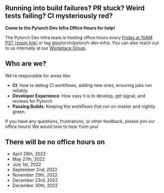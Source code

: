 ## Running into build failures? PR stuck? Weird tests failing? CI mysteriously red?

**Come to the Pytorch Dev Infra Office Hours for help!**
 
The Pytorch Dev Infra team is hosting office hours every [Friday at 10AM PST (zoom link)](https://fb.zoom.us/j/97659913934?pwd=cmxlcEgxNmZJckd2dTBUVWdRZkY3Zz09) or tag @pytorch/pytorch-dev-infra. You can also reach out to us internally at our [Workplace Group](https://fb.workplace.com/groups/807199250440942).

## Who are we? 

We're responsible for areas like:
- **CI**: How to debug CI workflows, adding new ones, ensuring jobs run reliably.
- **Developer Experience**: How easy it is to develop, get signal, and reviews for Pytorch
- **Passing Builds**: Keeping the workflows that run on master and nightly green.

If you have any questions, frustrations, or other feedback, please join our office hours!  We would love to hear from you!

## There will be no office hours on
- April 29th, 2022
- May 27th, 2022
- July 1st, 2022
- September 2nd, 2022
- November 25th, 2022
- December 23rd, 2022
- December 30th, 2022